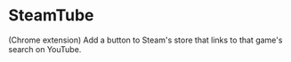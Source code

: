 SteamTube
=============

(Chrome extension) Add a button to Steam's store that links to that game's search on YouTube.